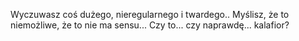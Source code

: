 Wyczuwasz coś dużego, nieregularnego i twardego.. Myślisz, że to niemożliwe, że to nie ma sensu...
Czy to... czy naprawdę... kalafior?
